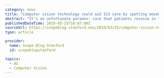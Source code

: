 ```yaml
---
category: news
title: "Computer vision technology could aid ICU care by spotting movement"
abstract: "It's an unfortunate paradox: care that patients receive in the ICU often saves their lives, but spending time there can also hurt their health. Sedation, prolonged periods in bed, and around-the-clock monitoring by loud machines can affect patients ..."
publishedDateTime: 2019-03-25T16:07:00Z
sourceUrl: https://scopeblog.stanford.edu/2019/03/25/computer-vision-technology-could-aid-icu-care-by-spotting-movement/
type: article

provider:
  name: Scope Blog Stanford
  id: scopeblogstanford

topics:
  - AI
  - Computer Vision
---
```

